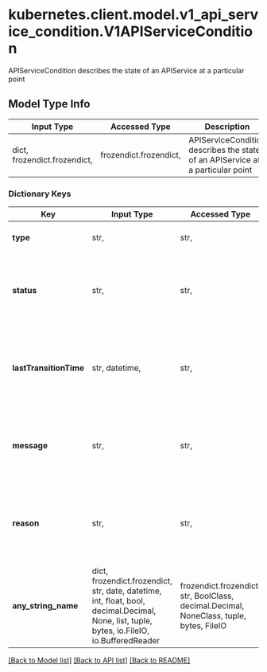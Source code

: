 # kubernetes.client.model.v1_api_service_condition.V1APIServiceCondition

APIServiceCondition describes the state of an APIService at a particular point

## Model Type Info
Input Type | Accessed Type | Description | Notes
------------ | ------------- | ------------- | -------------
dict, frozendict.frozendict,  | frozendict.frozendict,  | APIServiceCondition describes the state of an APIService at a particular point | 

### Dictionary Keys
Key | Input Type | Accessed Type | Description | Notes
------------ | ------------- | ------------- | ------------- | -------------
**type** | str,  | str,  | Type is the type of the condition. | 
**status** | str,  | str,  | Status is the status of the condition. Can be True, False, Unknown. | 
**lastTransitionTime** | str, datetime,  | str,  | Last time the condition transitioned from one status to another. | [optional] value must conform to RFC-3339 date-time
**message** | str,  | str,  | Human-readable message indicating details about last transition. | [optional] 
**reason** | str,  | str,  | Unique, one-word, CamelCase reason for the condition&#x27;s last transition. | [optional] 
**any_string_name** | dict, frozendict.frozendict, str, date, datetime, int, float, bool, decimal.Decimal, None, list, tuple, bytes, io.FileIO, io.BufferedReader | frozendict.frozendict, str, BoolClass, decimal.Decimal, NoneClass, tuple, bytes, FileIO | any string name can be used but the value must be the correct type | [optional]

[[Back to Model list]](../../README.md#documentation-for-models) [[Back to API list]](../../README.md#documentation-for-api-endpoints) [[Back to README]](../../README.md)

